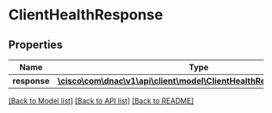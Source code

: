 # ClientHealthResponse

## Properties
Name | Type | Description | Notes
------------ | ------------- | ------------- | -------------
**response** | [**\cisco\com\dnac\v1\api\client\model\ClientHealthResponseResponse[]**](ClientHealthResponseResponse.md) |  | [optional] 

[[Back to Model list]](../README.md#documentation-for-models) [[Back to API list]](../README.md#documentation-for-api-endpoints) [[Back to README]](../README.md)


